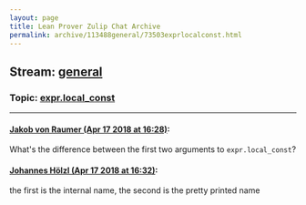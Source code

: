 ```yaml
---
layout: page
title: Lean Prover Zulip Chat Archive 
permalink: archive/113488general/73503exprlocalconst.html
---
```


## Stream: [general](index.html)
### Topic: [expr.local_const](73503exprlocalconst.html)

---

#### [Jakob von Raumer (Apr 17 2018 at 16:28)](https://leanprover.zulipchat.com/#narrow/stream/113488-general/topic/expr.local_const/near/125198966):
What's the difference between the first two arguments to `expr.local_const`?

#### [Johannes Hölzl (Apr 17 2018 at 16:32)](https://leanprover.zulipchat.com/#narrow/stream/113488-general/topic/expr.local_const/near/125199161):
the first is the internal name, the second is the pretty printed name

